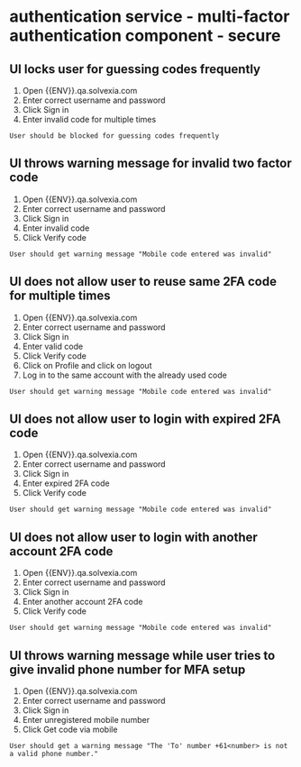 # authentication service - multi-factor authentication component - secure

## UI locks user for guessing codes frequently

1. Open {{ENV}}.qa.solvexia.com
2. Enter correct username and password
3. Click Sign in 
4. Enter invalid code for multiple times

`User should be blocked for guessing codes frequently`

## UI throws warning message for invalid two factor code

1. Open {{ENV}}.qa.solvexia.com
2. Enter correct username and password
3. Click Sign in
4. Enter invalid code 
5. Click Verify code

`User should get warning message "Mobile code entered was invalid"`

## UI does not allow user to reuse same 2FA code for multiple times

1. Open {{ENV}}.qa.solvexia.com 
2. Enter correct username and password
3. Click Sign in
4. Enter valid code
5. Click Verify code
6. Click on Profile and click on logout
7. Log in to the same account with the already used code

`User should get warning message "Mobile code entered was invalid"`

## UI does not allow user to login with expired 2FA code

1. Open {{ENV}}.qa.solvexia.com 
2. Enter correct username and password
3. Click Sign in
4. Enter expired 2FA code 
5. Click Verify code

`User should get warning message "Mobile code entered was invalid"`

## UI does not allow user to login with another account 2FA code

1. Open {{ENV}}.qa.solvexia.com 
2. Enter correct username and password
3. Click Sign in
4. Enter another account 2FA code
5. Click Verify code

`User should get warning message "Mobile code entered was invalid"`

## UI throws warning message while user tries to give invalid phone number for MFA setup

1. Open {{ENV}}.qa.solvexia.com
2. Enter correct username and password
3. Click Sign in
4. Enter unregistered mobile number
5. Click Get code via mobile

`User should get a warning message "The 'To' number +61<number> is not a valid phone number."`

